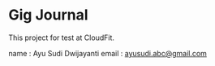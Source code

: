# Gig Journal

This project for test at CloudFit.

name : Ayu Sudi Dwijayanti
email : ayusudi.abc@gmail.com
